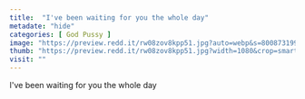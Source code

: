 ```yaml
---
title:  "I've been waiting for you the whole day"
metadate: "hide"
categories: [ God Pussy ]
image: "https://preview.redd.it/rw08zov8kpp51.jpg?auto=webp&s=800873199a7ecc6c24b465c9f92cc57038902d8b"
thumb: "https://preview.redd.it/rw08zov8kpp51.jpg?width=1080&crop=smart&auto=webp&s=9b1d2e5ba9b15dc8d59cf7079d854a7c65cd4564"
visit: ""
---
```

I've been waiting for you the whole day
